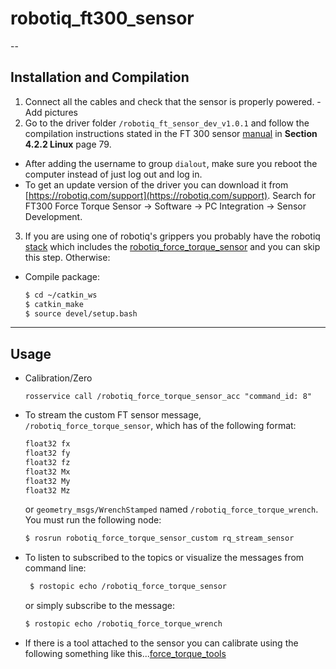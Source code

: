 # robotiq_ft300_sensor


--

## Installation and Compilation
  1. Connect all the cables and check that the sensor is properly powered. 
    - Add pictures
  2. Go to the driver folder `/robotiq_ft_sensor_dev_v1.0.1` and follow the compilation instructions stated in the FT 300 sensor [manual](https://assets.robotiq.com/website-assets/support_documents/document/FT_Sensor_Instruction_Manual_PDF_20181218.pdf) in **Section 4.2.2 Linux** page 79. 
  - After adding the username to group ```dialout```, make sure you reboot the computer instead of just log out and log in.
  - To get an update version of the driver you can download it from [https://robotiq.com/support](https://robotiq.com/support). Search for FT300 Force Torque Sensor -> Software -> PC Integration -> Sensor Development. 
   
  3. If you are using one of robotiq's grippers you probably have the robotiq [stack](https://github.com/ros-industrial/robotiq/tree/indigo-devel) which includes the [robotiq_force_torque_sensor](https://github.com/ros-industrial/robotiq/tree/indigo-devel/robotiq_force_torque_sensor) and you can skip this step. Otherwise:
  - Compile package:
    ```bash
    $ cd ~/catkin_ws
    $ catkin_make
    $ source devel/setup.bash
    ```
---
## Usage
- Calibration/Zero
  ```
  rosservice call /robotiq_force_torque_sensor_acc "command_id: 8"
  ```
- To stream the custom FT sensor message, `/robotiq_force_torque_sensor`, which has of the following format:
    ```bash
    float32 fx
    float32 fy
    float32 fz
    float32 Mx
    float32 My
    float32 Mz
     ```
     or `geometry_msgs/WrenchStamped` named `/robotiq_force_torque_wrench`. You must run the following node:
    ```bash
    $ rosrun robotiq_force_torque_sensor_custom rq_stream_sensor
    ```
 - To listen to subscribed to the topics or visualize the messages from command line:
   ```bash
    $ rostopic echo /robotiq_force_torque_sensor
   ```
   or simply subscribe to the message:
    ```bash
    $ rostopic echo /robotiq_force_torque_wrench
    ```
 - If there is a tool attached to the sensor you can calibrate using the following something like this...[force_torque_tools](https://github.com/kth-ros-pkg/force_torque_tools)
